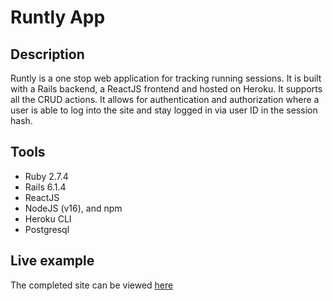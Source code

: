 # Runtly App

## Description

Runtly is a one stop web application for tracking running sessions. It is built with a Rails backend, a ReactJS frontend and hosted on Heroku. It supports all the CRUD actions. It allows for authentication and authorization where a user is able to log into the site and stay logged in via user ID in the session hash.

## Tools

- Ruby 2.7.4
- Rails 6.1.4
- ReactJS
- NodeJS (v16), and npm
- Heroku CLI
- Postgresql

## Live example

The completed site can be viewed [here](https://github.com/eugeneayonga/RuntiQ)
